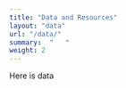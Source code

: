```yaml
---
title: "Data and Resources"
layout: "data"
url: "/data/"
summary:  "   "
weight: 2
---
```


Here is data
